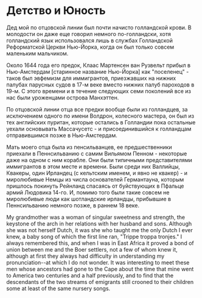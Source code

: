 # Детство и Юность

Дед мой по отцовской линии был почти начисто голландской крови. В молодости
он даже еще говорил немного по-голландски, хотя голландский язык
использовался лишь в службах Голландской Реформатской Церкви Нью-Йорка,
когда он был только совсем маленьким мальчиком.

Около 1644 года его предок, Клаас Мартенсен ван Рузвельт прибыл в Нью-Амстердам
[старинное название Нью-Йорка] как "поселенец" - таков был эвфемизм для иммигрантов,
приезжавших на нижних палубах парусных судов в 17-м веке вместо нижних палуб пароходов в 19-м.
С этого времени и в течение следующих семи поколений все из нас были уроженцами
острова Манхэттен.

По отцовской линии отца все предки вообще были из голландцев, за исключением
одного по имени Волдрон, колесного мастера, он был из тех английских пуритан, которые остались
в Голландии пока остальные уехали основывать Массачусетс - и присоединившийся к голландцам
отправившимся позже в Нью-Амстердам.

Мать моего отца была из пенсильванцев, ее предшественники приехали в Пеннсильванию с
самим Вильямом Пенном - некоторые даже на одном с ним корабле. Они были типичными
представителями иммигрантов в этом месте и времени. Были среди них Валлийцы, Квакеры, один
Ирландец (с кельтским именем, и явно не квакер) - и миролюбивые Немцы из числа основателей
Германтауна, которым пришлось покинуть Рейнланд спасаясь от буйствующих в Пфальце армий Людовика 14-го.
И, помимо того были такие совсем не миролюбивые люди как шотландские ирландцы,
прибывшие в Пеннсильванию немного позже, в раннем 18 веке.

My grandmother was a
woman of singular sweetness and strength, the keystone of the arch in
her relations with her husband and sons. Although she was not herself
Dutch, it was she who taught me the only Dutch I ever knew, a baby
song of which the first line ran, "Trippe troppa tronjes." I always
remembered this, and when I was in East Africa it proved a bond of union
between me and the Boer settlers, not a few of whom knew it, although at
first they always had difficulty in understanding my pronunciation--at
which I do not wonder. It was interesting to meet these men whose
ancestors had gone to the Cape about the time that mine went to America
two centuries and a half previously, and to find that the descendants
of the two streams of emigrants still crooned to their children some at
least of the same nursery songs.
